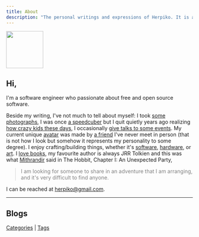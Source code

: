 ```yaml
---
title: About
description: "The personal writings and expressions of Herpiko. It is a loving and silly place."
---
```


<img src="/images/herpiko.png" style="height:100px;">

## Hi,

I'm a software engineer who passionate about free and open source software.

Beside my writing, I've not much to tell about myself: I took <a target="_blank" href="/photographs">some photographs</a>, I was once <a target="_blank" href="https://www.worldcubeassociation.org/persons/2010AGUN01">a speedcuber</a> but I quit quietly years ago realizing <a target="_blank" href="https://www.worldcubeassociation.org/results/rankings/333/single">how crazy kids these days</a>, I occasionally <a target="_blank" href="/tech_talks">give talks to some events</a>. My current unique <a target="_blank" href="/images/herpiko.png">avatar</a> was made by <a target="_blank" href="https://www.plurk.com/lukmandisini" target="_blank">a friend</a> I've never meet in person (that is not how I look but somehow it represents my personality to some degree). I enjoy crafting/building things, whether it's <a target="_blank" href="https://github.com/herpiko?tab=repositories&q=&type=source&language=&sort=stargazers">software</a>, <a target="_blank" href="https://github.com/herpiko/unk">hardware</a>, or <a target="_blank" href="/images/sketch.png">art</a>. I <a target="_blank" href="/images/books.jpg">love books</a>, my favourite author is always JRR Tolkien and this was what <a target="_blank" href="/images/gandalf.gif?open-browser-native=true">Mithrandir</a> said in The Hobbit, Chapter I: An Unexpected Party,

<blockquote style="color:grey;">I am looking for someone to share in an adventure that I am arranging, and it's very difficult to find anyone.</blockquote>

I can be reached at herpiko@gmail.com.

---

## Blogs

<a href="/categories">Categories</a> | <a href="/tags">Tags</a>
